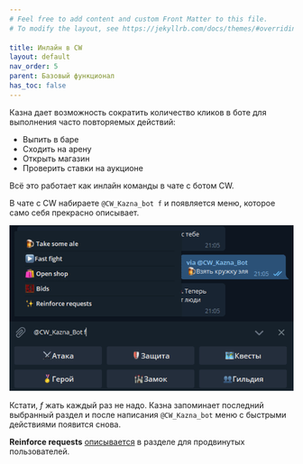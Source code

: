 ```yaml
---
# Feel free to add content and custom Front Matter to this file.
# To modify the layout, see https://jekyllrb.com/docs/themes/#overriding-theme-defaults

title: Инлайн в CW    
layout: default
nav_order: 5
parent: Базовый функционал
has_toc: false
---
```


Казна дает возможность сократить количество кликов в боте для выполнения часто повторяемых действий:
- Выпить в баре
- Сходить на арену 
- Открыть магазин 
- Проверить ставки на аукционе 

Всё это работает как инлайн команды в чате с ботом CW. 

В чате с СW набираете `@CW_Kazna_bot f` и появляется меню, которое само себя прекрасно описывает. 

![inline_func]

Кстати, *f* жать каждый раз не надо. Казна запоминает последний выбранный раздел и после написания `@CW_Kazna_bot` меню с быстрыми действиями появится снова. 

**Reinforce requests** [описывается](https://violettape.github.io/Kazna/advanced/reforge.html) в разделе для продвинутых пользователей. 

[inline_func]: images/inline_func.png



